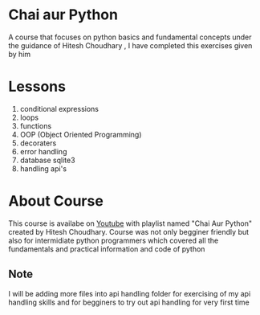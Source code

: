 # Chai aur Python 

A course that focuses on python basics and fundamental concepts under the guidance of Hitesh Choudhary , I have completed this exercises given by him 

# Lessons
1. conditional expressions
2. loops
3. functions
4. OOP (Object Oriented Programming)
5. decoraters
6. error handling
7. database sqlite3
8. handling api's

# About Course 
This course is availabe on [Youtube](https://www.youtube.com/playlist?list=PLu71SKxNbfoBsMugTFALhdLlZ5VOqCg2s) with playlist named "Chai Aur Python" created by Hitesh Choudhary.
Course was not only begginer friendly but also for intermidiate python programmers which covered all the fundamentals and practical information and code of python

## Note
I will be adding more files into api handling folder for exercising of my api handling skills and for begginers to try out api handling for very first time
